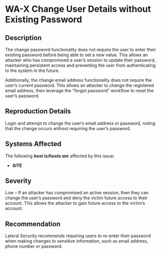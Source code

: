 WA-X Change User Details without Existing Password
====================================

Description
-----------
The change password functionality does not require the user to enter their existing password before being able to set a new value.
This allows an attacker who has compromised a user’s session to update their password, maintaining persistent access and preventing the user from authenticating to the system in the future.

Additionally, the change email address functionality does not require the user’s current password.
This allows an attacker to change the registered email address, then leverage the "forgot password” workflow to reset the user’s password.

Reproduction Details
--------------------
Login and attempt to change the user’s email address or password, noting that the change occurs without requiring the user’s password.

Systems Affected
----------------
The following ***host is/hosts are*** affected by this issue:
  * ***SITE***

Severity
--------
Low – If an attacker has compromised an active session, then they can change the user’s password and deny the victim future access to their account.
This allows the attacker to gain future access to the victim’s account.

Recommendation
--------------
Lateral Security recommends requiring users to re-enter their password when making changes to sensitive information, such as email address, phone number or password.
